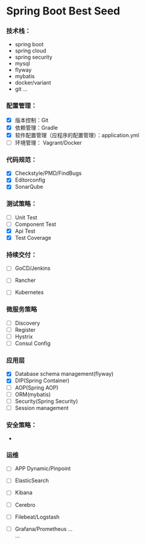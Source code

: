 # Spring Boot Best Seed

### 技术栈：
  * spring boot
  * spring cloud
  * spring security
  * mysql
  * flyway
  * mybatis
  * docker/variant
  * git
  ...

### 配置管理：
 - [x] 版本控制：Git
 - [x] 依赖管理：Gradle
 - [x] 软件配置管理（应程序的配置管理）：application.yml
 - [ ] 环境管理： Vagrant/Docker

### 代码规范：
 - [x] Checkstyle/PMD/FindBugs
 - [x] Editorconfig
 - [x] SonarQube
      
### 测试策略：
  - [ ] Unit Test
  - [ ] Component Test
  - [x] Api Test 
  - [x] Test Coverage 

### 持续交付：
  - [ ] GoCD/Jenkins
  - [ ] Rancher
  - [ ] Kubernetes
  

### 微服务策略
  - [ ] Discovery
  - [ ] Register
  - [ ] Hystrix
  - [ ] Consul Config
  
### 应用层
  - [x] Database schema management(flyway)
  - [x] DIP(Spring Container)  
  - [ ] AOP(Spring AOP)
  - [ ] ORM(mybatis)
  - [ ] Security(Spring Security)  
  - [ ] Session management  
  
### 安全策略：
  *
### 运维
  - [ ] APP Dynamic/Pinpoint
  - [ ] ElasticSearch
  - [ ] Kibana
  - [ ] Cerebro
  - [ ] Filebeat/Logstash
  - [ ] Grafana/Prometheus 
...  
... 

